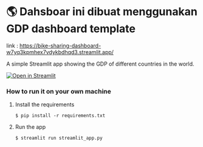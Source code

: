 # :earth_americas: Dahsboar ini dibuat menggunakan GDP dashboard template

link : https://bike-sharing-dashboard-w7yq3kpmhex7vdykbdhqd3.streamlit.app/

A simple Streamlit app showing the GDP of different countries in the world.

[![Open in Streamlit](https://static.streamlit.io/badges/streamlit_badge_black_white.svg)](https://gdp-dashboard-template.streamlit.app/)

### How to run it on your own machine

1. Install the requirements

   ```
   $ pip install -r requirements.txt
   ```

2. Run the app

   ```
   $ streamlit run streamlit_app.py
   ```
